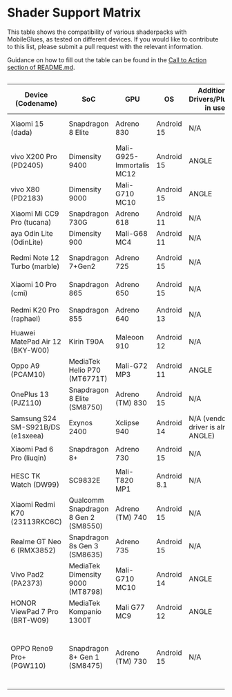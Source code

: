 # Shader Support Matrix

This table shows the compatibility of various shaderpacks with MobileGlues, as tested on different devices. If you would like to contribute to this list, please submit a pull request with the relevant information.

Guidance on how to fill out the table can be found in the [Call to Action section of README.md](https://github.com/Swung0x48/MobileGlues-release/blob/main/README.md#call-to-action).

<div style="overflow-x: auto;">

| **Device (Codename)** | **SoC**      | **GPU**             | **OS** | **Additional Drivers/Plugins in use** | **MobileGlues** | **Minecraft** | **ShaderLoader** | **BSL**             | **Chocapic13 V6 Lite** | **MakeUp-UltraFast** | **Photon** | **iterationT**   | **SEUS PTGI HRR3** | **ComplementaryReimaged** | **ComplementaryUnbound** | **Derivative Main** | **Report**                                                                                 |
| --------------------------- | ------------------ | ------------------------- | ------------ | ------------------------------------------- | --------------------- | ------------------- | ---------------------- | ------------------------- | ---------------------------- | -------------------------- | ---------------- | ---------------------- | ------------------------ | ------------------------------------------------------------------------------------------------ |-|-|-|
| Xiaomi 15 (dada)            | Snapdragon 8 Elite | Adreno 830                | Android 15   | N/A                                         | 1.1.0.1               | 1.20.1              | Iris 1.7.2             | ✅(8.4, all presets)      | ✅                           | ✅(9.1c, all presets)      | ❌(v1.1)         | ✅(3.2.0, all presets) | ✅<sup>*</sup>   | ?                      | ?                        |?                        | [dada.md](./DeviceReports/dada.md)         |
| vivo X200 Pro (PD2405)      | Dimensity 9400     | Mali-G925-Immortalis MC12 | Android 15   | ANGLE                                       | 1.1.0.1               | 1.20.1              | Iris 1.7.5             | ✅(8.4)                   | ?                            | ?                          | ?                | ?                      | ?                        | ?                      | ?                        |?                        | [PD2405.md](./DeviceReports/PD2405.md)     |
| vivo X80 (PD2183)      | Dimensity 9000     | Mali-G710 MC10 | Android 15   | ANGLE                                       | 1.1.0.1               | 1.20.1              | Iris 1.7.5             | ✅(8.4)                   | ✅                           | ✅(9.1c, all presets)      | ❌                | ✅(3.2.0, all presets) | ✅                      | ✅                        |✅                        |                        | [PD2183.md](./DeviceReports/PD2183.md)     |
| Xiaomi Mi CC9 Pro (tucana)  | Snapdragon 730G    | Adreno 618                | Android 11   | N/A                                         | 1.1.0.1               | 1.21.4              | Iris 1.8.5             | ✅(8.4)                   | ?                            | ?                          | ?                | ?                      | ?                        | ?                      | ?                        |?                        | [tucana.md](./DeviceReports/tucana.md)     |
| aya Odin Lite (OdinLite)    | Dimensity 900      | Mali-G68 MC4              | Android 11   | N/A                                         | 1.1.0.1               | 1.21.1              | Iris 1.8.8             | ✅(8.4.02.1, all presets) | ?                            | ?                          | ?                | ?                      | ?                        | ?                      | ?                        |?                        | [OdinLite.md](./DeviceReports/OdinLite.md) |
| Redmi Note 12 Turbo (marble) | Snapdragon 7+Gen2 | Adreno 725                | Android 15   | N/A                                         | 1.1.0.1               | 1.21.1              | Iris 1.8.8             | ✅(8.4.02.1)              | ✅                           | ✅(9.1c, all presets)      | ✅(v1.1)         | ✅(3.2.0, all presets) | ✅<sup>*</sup>    | ✅(r5.4, High)        | ✅(r5.4, High)           | ✅(2.0.1, d24.4.14, all presets) | [marble.md](./DeviceReports/marble.md)     |
| Xiaomi 10 Pro (cmi)         | Snapdragon 865     | Adreno 650                | Android 15   | N/A                                         | 1.1.0.1               | 1.20.1              | Iris 1.7.6      | ✅(8.4,all presets) | ?      | ?       | *️⃣(v1.1,闪烁奇怪色块)                         | ✅(3.2.0)                | ?                | ?                      | ?                        |?                        | [cmi.md](./DeviceReports/cmi.md) |
| Redmi K20 Pro (raphael)     | Snapdragon 855     | Adreno 640                | Android 13   | N/A                                         | 1.1.0.1               | 1.20.1              |  Iris 1.7.6     | ✅(8.4,all presets) | ?      | ?       | *️⃣(v1.1,闪烁奇怪色块)                         | ✅(3.2.0)                | ?                | ?                      | ?                        |?                        | [raphael.md](./DeviceReports/raphael.md) |
| Huawei MatePad Air 12 (BKY-W00) | Kirin T90A     | Maleoon 910               | Android 12   | N/A                                         | 1.1.0.1               | 1.21.1              | optifine HD_U_J1  | ✅(8.4,all presets)| ✅      | ?       | *️⃣(v1.1,黑)                          | *️⃣(3.2.0,黑)                | ?                | ?                      | ?                        |?                        | [BKY-W00.md](./DeviceReports/BKY-W00.md) |
| Oppo A9 (PCAM10) | MediaTek Helio P70 (MT6771T) | Mali-G72 MP3 | Android 11 | ANGLE | 1.1.0.1 | 1.21.4 | Iris 1.8.8 | ✅(8.4.02.2, all presets) | *️⃣(V6 Lite, all presets) | ✅(9.1c, high) | *️⃣(v1.1,黑色色块闪烁) | *️⃣(3.2.0, 黑屏) | ❌<sup>*</sup> | ✅(r5.4, High)        | ✅(r5.4, High)         | ❌                      | [PCAM10.md](./DeviceReports/PCAM10.md) |
| OnePlus 13 (PJZ110) | Snapdragon 8 Elite (SM8750) | Adreno (TM) 830 | Android 15 | N/A | 1.1.0.1 | 1.21.4 | Iris 1.8.8 | ✅(8.4.02.2, all presets) | ✅(V6 Lite, all presets) | ✅(9.1c, high) | ✅(v1.1) | ✅(3.2.0) | ✅<sup>*</sup> | ?                      | ?                        |?                        | [PJZ110.md](./DeviceReports/PJZ110.md) |
| Samsung S24 SM-S921B/DS (e1sxeea) | Exynos 2400 | Xclipse 940 | Android 14 | N/A (vendor ES driver is already ANGLE) | 1.1.0.1 | 1.21.4 | Fabric 0.16.10 | ✅(8.4.01.2, all presets) | ✅(V6 Lite, all presets) | ✅(9.1c, all presets) | ✅(v1.1) | ✅(3.2.0, all presets) | ✅<sup>*</sup> | *️⃣(r5.4, won't load 'very high', below OK) | *️⃣(r5.4, won't load 'very high', below OK) | ✅(d24.4.14, all presets) | [e1sxeea.md](./DeviceReports/e1sxeea.md) |
| Xiaomi Pad 6 Pro (liuqin)         | Snapdragon 8+ | Adreno 730 | Android 15 | N/A                              | 1.1.0.1        | 1.20.1      | Iris 1.7.6     | ✅(8.4,all presets) | ?      | ?       | ✅(v1.1,all presets)                         | *️⃣(3.2.0, 水体异常) | ?                | ?                      | *️⃣(r5.4, 方块不渲染)                        |?                        | [liuqin.md](./DeviceReports/liuqin.md) |
| HESC TK Watch (DW99)              | SC9832E | Mali-T820 MP1 | Android 8.1 | N/A                              | 1.1.0.1        | 1.20.1      | Iris 1.7.6     | *️⃣(8.4,无法渲染方块) | ?      | ?       | ?                         | ? | ?                | ?                      | ?                        |?                        | [DW99.md](./DeviceReports/DW99.md) |
| Xiaomi Redmi K70 (23113RKC6C) | Qualcomm Snapdragon 8 Gen 2 (SM8550) | Adreno (TM) 740 | Android 15 | N/A | 1.1.0.1 | 1.20.1 | iris 1.7.6 | ✅(8.4.01.2) | ✅(V9 High) | ✅(9.1c) | ✅(v1.1) | ✅(3.2.0) | ❌ | *️⃣(r5.4,无任何效果) | *️⃣(r5.4,无任何效果) | *️⃣(d24.4.14, 无任何效果) | [23113RKC6C.md](./DeviceReports/23113RKC6C.md) |
| Realme GT Neo 6 (RMX3852) | Snapdragon 8s Gen 3 (SM8635) | Adreno 735 | Android 15 | N/A  | 1.1.0.1 | 1.21.4 | Iris 1.8.8 | ✅(8.4.01.2) | ✅(V6 Lite) | ✅(9.1c) | ✅(v1.1) | ✅(3.2.0) | ? | ✅(r5.4) | ✅(r5.4) | ✅(d24.4.14) | [RMX3852.md](./DeviceReports/RMX3852.md) |
| Vivo Pad2 (PA2373)            | MediaTek Dimensity 9000 (MT8798) | Mali-G710 MC10                | Android 14   | ANGLE                                         | 1.1.0.1               | 1.21.4              | Iris 1.8.8             | ✅(8.4.02.2, all presets)      | ?                           | ✅(9.1c, all presets)      | ?         | ? | ?   | ?                      | ?                        |?                        | [PA2373.md](./DeviceReports/PA2373.md)         |
| HONOR ViewPad 7 Pro (BRT-W09) | MediaTek Kompanio 1300T | Mali G77 MC9 | Android 12 | ANGLE | 1.1.0.1 | 1.21.4 | Iris 1.8.8 | *️⃣(8.4.02.2) | ? | ✅(9.1c) | *️⃣(v1.1)(unplayable) | ? | ? | ❎(r5.4) | ❎(r5.4) | ? | ✅(v1.1) | ✅(8.4.02.2) | [BRT-W09.md](./DeviceReports/BRT-W09.md) |
| OPPO Reno9 Pro+ (PGW110) | Snapdragon 8+ Gen 1 (SM8475) | Adreno (TM) 730 | Android 15 | N/A | 1.1.0.1 | 1.21.4 | Iris 1.8.5 | ?                        |  ✅(V6 Lite, all presets)  *️⃣(V9 High,渲染方块出错) ❌(HighPerformance Low,无法渲染) ❌(V9.1,无任何效果) | ?                        |?                        | ?                        |?                        | ?                      | ?                        | ❌(d24.4.14,无任何效果) | [PGW110.md](./DeviceReports/PGW110.md) |

<div>
